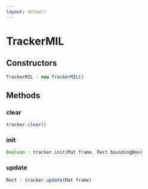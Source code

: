 ```yaml
---
layout: default
---
```


# TrackerMIL

<a name="constructors"></a>

## Constructors
``` javascript
TrackerMIL : new TrackerMIL()
```

## Methods

<a name="clear"></a>

### clear
``` javascript
tracker.clear()
```

<a name="init"></a>

### init
``` javascript
Boolean : tracker.init(Mat frame, Rect boundingBox)
```

<a name="update"></a>

### update
``` javascript
Rect : tracker.update(Mat frame)
```